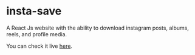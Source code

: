 # insta-save

A React Js website with the ability to download instagram posts, albums, reels, and profile media.

You can check it live [here](https://dotify.io/scripts/instasave).